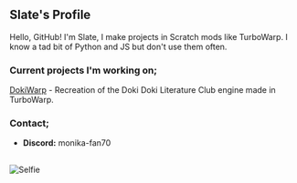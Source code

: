 ## Slate's Profile

Hello, GitHub! I'm Slate, I make projects in Scratch mods like TurboWarp. I know a tad bit of Python and JS but don't use them often.

### Current projects I'm working on;
[DokiWarp](https://github.com/DokiWarp) - Recreation of the Doki Doki Literature Club engine made in TurboWarp.

### Contact;
* **Discord:** monika-fan70

##
![Selfie](https://i.ibb.co/z49DY34/selfie-foreign-relations-cg-by-ricotta-v0-hzcjjud43lcc1.webp)
